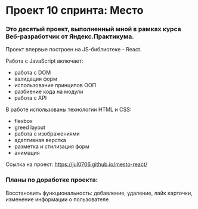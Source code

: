 # Проект 10 спринта: Место

### Это десятый проект, выполненный мной в рамках курса Веб-разработчик от Яндекс.Практикума.

Проект впервые построен на JS-библиотеке - React.

Работа с JavaScript включает:

- работа с DOM
- валидация форм
- использование принципов ООП
- разбиение кода на модули
- работа с API

В работе использованы технологии HTML и CSS:

- flexbox
- greed layout
- работа с изображениями
- адаптивная верстка
- разметка и стилизация форм
- анимация

Ссылка на проект: https://jul0706.github.io/mesto-react/

### Планы по доработке проекта:

Восстановить функциональность: добавление, удаление, лайк карточки, изменение информации о пользователе
